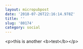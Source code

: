 ```yaml
---
layout: micropubpost
date: '2018-07-26T22:16:14.978Z'
title: ''
slug: '80174'
category: social
---
```

&lt;p&gt;this is another &lt;b&gt;test&lt;/b&gt;&lt;/p&gt;
